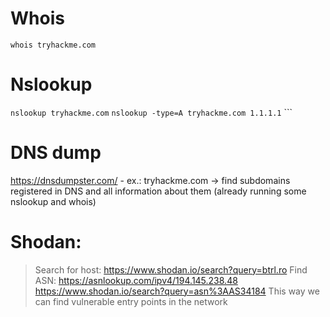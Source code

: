 # Whois
```whois tryhackme.com```
# Nslookup
```nslookup tryhackme.com``` ```nslookup -type=A tryhackme.com 1.1.1.1``` ```
# DNS dump
https://dnsdumpster.com/ - ex.: tryhackme.com -> find subdomains registered in DNS and all information about them (already running some nslookup and whois)
# Shodan:
> Search for host: https://www.shodan.io/search?query=btrl.ro
> Find ASN: https://asnlookup.com/ipv4/194.145.238.48
> https://www.shodan.io/search?query=asn%3AAS34184
This way we can find vulnerable entry points in the network
